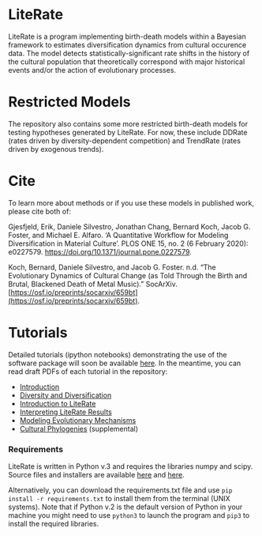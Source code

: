 # LiteRate
LiteRate is a program implementing birth-death models within a Bayesian framework to estimates diversification dynamics from cultural occurence data. The model detects statistically-significant rate shifts in the history of the cultural population that theoretically correspond with major historical events and/or the action of evolutionary processes. 

# Restricted Models
The repository also contains some more restricted birth-death models for testing hypotheses generated by LiteRate. For now, these include DDRate (rates driven by diversity-dependent competition) and TrendRate (rates driven by exogenous trends).

# Cite
To learn more about methods or if you use these models in published work, please cite both of:

Gjesfjeld, Erik, Daniele Silvestro, Jonathan Chang, Bernard Koch, Jacob G. Foster, and Michael E. Alfaro. ‘A Quantitative Workflow for Modeling Diversification in Material Culture’. PLOS ONE 15, no. 2 (6 February 2020): e0227579. https://doi.org/10.1371/journal.pone.0227579.

Koch, Bernard, Daniele Silvestro, and Jacob G. Foster. n.d. “The Evolutionary Dynamics of Cultural Change (as Told Through the Birth and Brutal, Blackened Death of Metal Music).” SocArXiv. [https://osf.io/preprints/socarxiv/659bt](https://osf.io/preprints/socarxiv/659bt).

# Tutorials
Detailed tutorials (ipython notebooks) demonstrating the use of the software package will soon be available [here](http://www.dysoc.org/cesmodules/). In the meantime, you can read draft PDFs of each tutorial in the repository:

- [Introduction](https://github.com/dsilvestro/LiteRate/raw/master/other/0_Introduction_Tutorial.pdf)
- [Diversity and Diversification](https://github.com/dsilvestro/LiteRate/raw/master/other/1_Diversity%20and%20Diversification.pdf)
- [Introduction to LiteRate](https://github.com/dsilvestro/LiteRate/raw/master/other/2_Introduction_to_LiteRate.pdf)
- [Interpreting LiteRate Results](https://github.com/dsilvestro/LiteRate/raw/master/other/3_Interpreting_LiteRate_Results.pdf)
- [Modeling Evolutionary Mechanisms](https://github.com/dsilvestro/LiteRate/raw/master/other/4_Modeling_Evolutionary_Mechanisms_in_Diversification_Rates.pdf)
- [Cultural Phylogenies](https://github.com/dsilvestro/LiteRate/raw/master/other/S1_Cultural_Phylogenies.pdf) (supplemental)


### Requirements
LiteRate is written in Python v.3 and requires 
the libraries numpy and scipy. 
Source files and installers are available [here](https://numpy.org) and [here](https://scipy.org). 

Alternatively, you can download the requirements.txt file and use `pip install -r requirements.txt` to install them from the terminal (UNIX systems). Note that if Python v.2 is the default version of Python in your machine you might need to use `python3` to launch the program and `pip3` to install the required libraries. 



